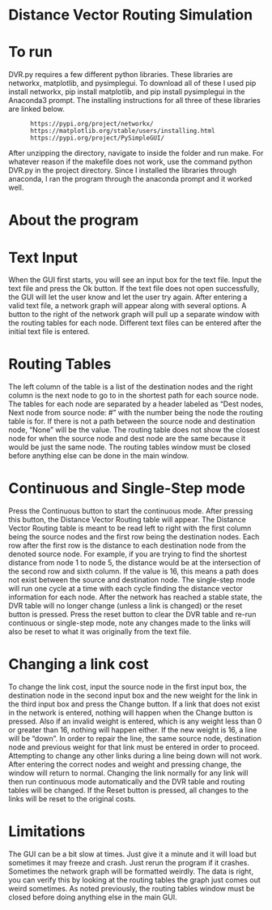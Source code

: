 # Distance Vector Routing Simulation

# To run
DVR.py requires a few different python libraries. These libraries are networkx,
matplotlib, and pysimplegui. To download all of these I used pip install networkx, pip
install matplotlib, and pip install pysimplegui in the Anaconda3 prompt. The installing
instructions for all three of these libraries are linked below.

          https://pypi.org/project/networkx/
          https://matplotlib.org/stable/users/installing.html
          https://pypi.org/project/PySimpleGUI/
          
After unzipping the directory, navigate to inside the folder and run make. For whatever
reason if the makefile does not work, use the command python DVR.py in the project
directory. Since I installed the libraries through anaconda, I ran the program through the
anaconda prompt and it worked well.

# About the program

# Text Input

When the GUI first starts, you will see an input box for the text file. Input the text file and
press the Ok button. If the text file does not open successfully, the GUI will let the user
know and let the user try again. After entering a valid text file, a network graph will
appear along with several options. A button to the right of the network graph will pull up
a separate window with the routing tables for each node. Different text files can be
entered after the initial text file is entered.

# Routing Tables

The left column of the table is a list of the destination nodes and the right column is the
next node to go to in the shortest path for each source node. The tables for each node
are separated by a header labeled as “Dest nodes, Next node from source node: #” with
the number being the node the routing table is for. If there is not a path between the
source node and destination node, “None” will be the value. The routing table does not
show the closest node for when the source node and dest node are the same because
it would be just the same node. The routing tables window must be closed before
anything else can be done in the main window.

# Continuous and Single-Step mode

Press the Continuous button to start the continuous mode. After pressing this button,
the Distance Vector Routing table will appear. The Distance Vector Routing table is
meant to be read left to right with the first column being the source nodes and the first
row being the destination nodes. Each row after the first row is the distance to each
destination node from the denoted source node. For example, if you are trying to find
the shortest distance from node 1 to node 5, the distance would be at the intersection of
the second row and sixth column. If the value is 16, this means a path does not exist
between the source and destination node. The single-step mode will run one cycle at a
time with each cycle finding the distance vector information for each node. After the
network has reached a stable state, the DVR table will no longer change (unless a link
is changed) or the reset button is pressed. Press the reset button to clear the DVR table
and re-run continuous or single-step mode, note any changes made to the links will also
be reset to what it was originally from the text file.

# Changing a link cost

To change the link cost, input the source node in the first input box, the destination node
in the second input box and the new weight for the link in the third input box and press
the Change button. If a link that does not exist in the network is entered, nothing will
happen when the Change button is pressed. Also if an invalid weight is entered, which
is any weight less than 0 or greater than 16, nothing will happen either. If the new
weight is 16, a line will be “down”. In order to repair the line, the same source node,
destination node and previous weight for that link must be entered in order to proceed.
Attempting to change any other links during a line being down will not work. After
entering the correct nodes and weight and pressing change, the window will return to
normal. Changing the link normally for any link will then run continuous mode
automatically and the DVR table and routing tables will be changed. If the Reset button
is pressed, all changes to the links will be reset to the original costs.

# Limitations

The GUI can be a bit slow at times. Just give it a minute and it will load but sometimes it
may freeze and crash. Just rerun the program if it crashes. Sometimes the network
graph will be formatted weirdly. The data is right, you can verify this by looking at the
routing tables the graph just comes out weird sometimes. As noted previously, the
routing tables window must be closed before doing anything else in the main GUI.
